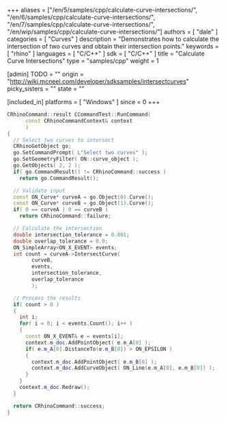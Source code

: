 +++
aliases = ["/en/5/samples/cpp/calculate-curve-intersections/", "/en/6/samples/cpp/calculate-curve-intersections/", "/en/7/samples/cpp/calculate-curve-intersections/", "/en/wip/samples/cpp/calculate-curve-intersections/"]
authors = [ "dale" ]
categories = [ "Curves" ]
description = "Demonstrates how to calculate the intersection of two curves and obtain their intersection points."
keywords = [ "rhino" ]
languages = [ "C/C++" ]
sdk = [ "C/C++" ]
title = "Calculate Curve Intersections"
type = "samples/cpp"
weight = 1

[admin]
TODO = ""
origin = "http://wiki.mcneel.com/developer/sdksamples/intersectcurves"
picky_sisters = ""
state = ""

[included_in]
platforms = [ "Windows" ]
since = 0
+++

```cpp
CRhinoCommand::result CCommandTest::RunCommand(
      const CRhinoCommandContext& context
      )
{
  // Select two curves to intersect
  CRhinoGetObject go;
  go.SetCommandPrompt( L"Select two curves" );
  go.SetGeometryFilter( ON::curve_object );
  go.GetObjects( 2, 2 );
  if( go.CommandResult() != CRhinoCommand::success )
    return go.CommandResult();

  // Validate input
  const ON_Curve* curveA = go.Object(0).Curve();
  const ON_Curve* curveB = go.Object(1).Curve();
  if( 0 == curveA | 0 == curveB )
    return CRhinoCommand::failure;

  // Calculate the intersection
  double intersection_tolerance = 0.001;
  double overlap_tolerance = 0.0;
  ON_SimpleArray<ON_X_EVENT> events;
  int count = curveA->IntersectCurve(
        curveB,
        events,
        intersection_tolerance,
        overlap_tolerance
        );

  // Process the results
  if( count > 0 )
  {
    int i;
    for( i = 0; i < events.Count(); i++ )
    {
      const ON_X_EVENT& e = events[i];
      context.m_doc.AddPointObject( e.m_A[0] );
      if( e.m_A[0].DistanceTo(e.m_B[0]) > ON_EPSILON )
      {
        context.m_doc.AddPointObject( e.m_B[0] );
        context.m_doc.AddCurveObject( ON_Line(e.m_A[0], e.m_B[0]) );
      }
    }
    context.m_doc.Redraw();
  }

  return CRhinoCommand::success;
}
```
